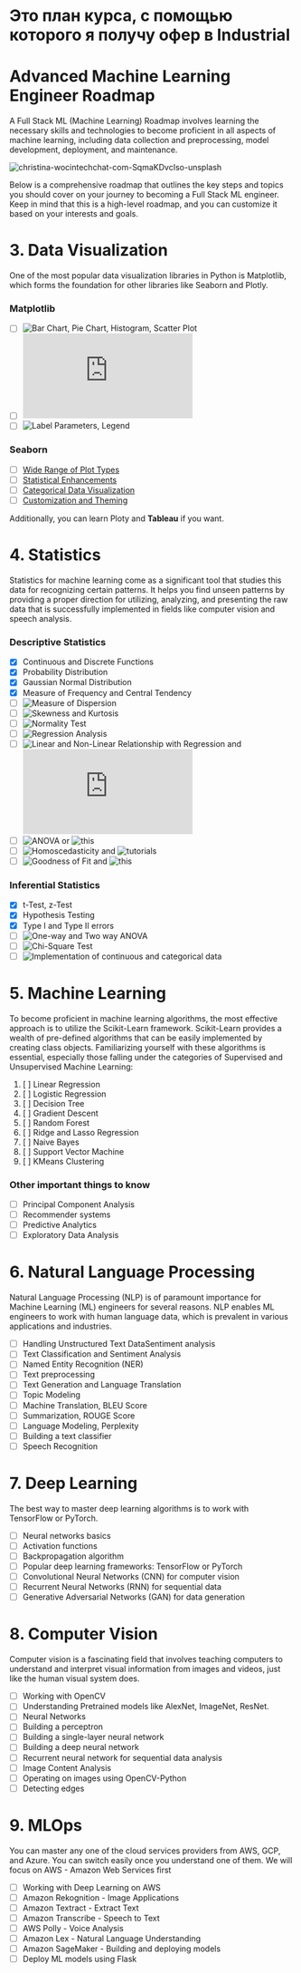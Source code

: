 # Это план курса, с помощью которого я получу офер в Industrial

# Advanced Machine Learning Engineer Roadmap
A Full Stack ML (Machine Learning) Roadmap involves learning the necessary skills and technologies to become proficient in all aspects of machine learning, including data collection and preprocessing, model development, deployment, and maintenance.

![christina-wocintechchat-com-SqmaKDvcIso-unsplash](https://github.com/farukalampro/advanced-machine-learning-engineer-roadmap-2023/assets/92469073/53814cd5-a085-4615-93b6-175876e914d5)

Below is a comprehensive roadmap that outlines the key steps and topics you should cover on your journey to becoming a Full Stack ML engineer. Keep in mind that this is a high-level roadmap, and you can customize it based on your interests and goals.

# 3. Data Visualization
One of the most popular data visualization libraries in Python is Matplotlib, which forms the foundation for other libraries like Seaborn and Plotly.
### Matplotlib
- [ ] ![Bar Chart, Pie Chart, Histogram, Scatter Plot](https://www.geeksforgeeks.org/matplotlib-tutorial/)
- [ ] ![Format Strings in Plots](https://matplotlib.org/stable/tutorials/introductory/pyplot.html)
- [ ] ![Label Parameters, Legend](https://www.dataquest.io/cheat-sheet/matplotlib-cheat-sheet/)

### Seaborn
- [ ] [Wide Range of Plot Types](https://seaborn.pydata.org/tutorial/function_overview.html)
- [ ] [Statistical Enhancements](https://seaborn.pydata.org/tutorial/introduction)
- [ ] [Categorical Data Visualization](https://seaborn.pydata.org/tutorial/categorical.html)
- [ ] [Customization and Theming](https://seaborn.pydata.org/tutorial/objects_interface.html)

Additionally, you can learn Ploty and **Tableau** if you want.

# 4. Statistics
Statistics for machine learning come as a significant tool that studies this data for recognizing certain patterns. It helps you find unseen patterns by providing a proper direction for utilizing, analyzing, and presenting the raw data that is successfully implemented in fields like computer vision and speech analysis.

### Descriptive Statistics
- [x] Continuous and Discrete Functions
- [x] Probability Distribution
- [x] Gaussian Normal Distribution
- [x] Measure of Frequency and Central Tendency
- [ ] ![Measure of Dispersion](https://www.youtube.com/watch?v=bysYeAKxMZY)
- [ ] ![Skewness and Kurtosis](https://www.youtube.com/watch?v=yjOOzypI-IQ&list=PLhR6WnLrVh2-2mGeupKHHCorxadW3INXP)
- [ ] ![Normality Test](https://www.youtube.com/watch?v=02I84i8Knas)
- [ ] ![Regression Analysis](https://blog.minitab.com/en/adventures-in-statistics-2/regression-analysis-tutorial-and-examples)
- [ ] ![Linear and Non-Linear Relationship with Regression](https://www.youtube.com/watch?v=nnbhCr8vb18) and ![paper](https://people.revoledu.com/kardi/tutorial/Regression/GoodnessOfFit.html)
- [ ] ![ANOVA](https://www.youtube.com/watch?v=MzpyfWsatcQ) or ![this](https://analystprep.com/study-notes/cfa-level-2/quantitative-method/anova-table-and-measures-of-goodness-of-fit/)
- [ ] ![Homoscedasticity](https://www.geeksforgeeks.org/homoscedasticity-in-regression/) and ![tutorials](https://spureconomics.com/course/heteroscedasticity-autocorrelation-and-multicollinearity-basics/)
- [ ] ![Goodness of Fit](https://www.geeksforgeeks.org/evaluating-goodness-of-fit-for-nonlinear-models-methods-metrics-and-practical-considerations/) and ![this](https://www.graphpad.com/series/understanding-regression-goodness-of-fit)

### Inferential Statistics
- [x] t-Test, z-Test
- [x] Hypothesis Testing
- [x] Type I and Type II errors
- [ ] ![One-way and Two way ANOVA](https://www.youtube.com/watch?v=SnlOUfT55So)
- [ ] ![Chi-Square Test](https://www.youtube.com/watch?v=7_cs1YlZoug)
- [ ] ![Implementation of continuous and categorical data](https://www.youtube.com/watch?v=NirI_nTaIJQ)

# 5. Machine Learning
To become proficient in machine learning algorithms, the most effective approach is to utilize the Scikit-Learn framework. Scikit-Learn provides a wealth of pre-defined algorithms that can be easily implemented by creating class objects. Familiarizing yourself with these algorithms is essential, especially those falling under the categories of Supervised and Unsupervised Machine Learning:

1. [ ] Linear Regression
2. [ ] Logistic Regression
3. [ ] Decision Tree
4. [ ] Gradient Descent
5. [ ] Random Forest
6. [ ] Ridge and Lasso Regression
7. [ ] Naive Bayes
8. [ ] Support Vector Machine
9. [ ] KMeans Clustering

### Other important things to know
- [ ] Principal Component Analysis
- [ ] Recommender systems
- [ ] Predictive Analytics
- [ ] Exploratory Data Analysis

# 6. Natural Language Processing
Natural Language Processing (NLP) is of paramount importance for Machine Learning (ML) engineers for several reasons. NLP enables ML engineers to work with human language data, which is prevalent in various applications and industries.

- [ ] Handling Unstructured Text DataSentiment analysis
- [ ] Text Classification and Sentiment Analysis
- [ ] Named Entity Recognition (NER)
- [ ] Text preprocessing
- [ ] Text Generation and Language Translation
- [ ] Topic Modeling
- [ ] Machine Translation, BLEU Score
- [ ] Summarization, ROUGE Score
- [ ] Language Modeling, Perplexity
- [ ] Building a text classifier
- [ ] Speech Recognition

# 7. Deep Learning
The best way to master deep learning algorithms is to work with TensorFlow or PyTorch.
 - [ ] Neural networks basics
 - [ ] Activation functions
 - [ ] Backpropagation algorithm
 - [ ] Popular deep learning frameworks: TensorFlow or PyTorch
 - [ ] Convolutional Neural Networks (CNN) for computer vision
 - [ ] Recurrent Neural Networks (RNN) for sequential data
 - [ ] Generative Adversarial Networks (GAN) for data generation

# 8. Computer Vision
Computer vision is a fascinating field that involves teaching computers to understand and interpret visual information from images and videos, just like the human visual system does. 

- [ ] Working with OpenCV
- [ ] Understanding Pretrained models like AlexNet, ImageNet, ResNet.
- [ ] Neural Networks
- [ ] Building a perceptron
- [ ] Building a single-layer neural network
- [ ] Building a deep neural network
- [ ] Recurrent neural network for sequential data analysis
- [ ] Image Content Analysis
- [ ] Operating on images using OpenCV-Python
- [ ] Detecting edges

# 9. MLOps
You can master any one of the cloud services providers from AWS, GCP, and Azure. You can switch easily once you understand one of them. We will focus on AWS - Amazon Web Services first

- [ ] Working with Deep Learning on AWS
- [ ] Amazon Rekognition - Image Applications
- [ ] Amazon Textract - Extract Text
- [ ] Amazon Transcribe - Speech to Text
- [ ] AWS Polly - Voice Analysis
- [ ] Amazon Lex - Natural Language Understanding
- [ ] Amazon SageMaker - Building and deploying models
- [ ] Deploy ML models using Flask